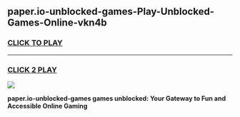
## paper.io-unblocked-games-Play-Unblocked-Games-Online-vkn4b
<h3>
<a href="https://premium76.site?title=paper.io-unblocked-games&ref=25A">CLICK TO PLAY</a></h3>
<hr>

<h3>
<a href="https://premium76.site?title=paper.io-unblocked-games&ref=25A">CLICK 2 PLAY</a>
  
</h3>

<a href="https://premium76.site?title=paper.io-unblocked-games&ref=25A"><img src="https://clearcache.store/games.png"></a>


**paper.io-unblocked-games games unblocked: Your Gateway to Fun and Accessible Online Gaming**
